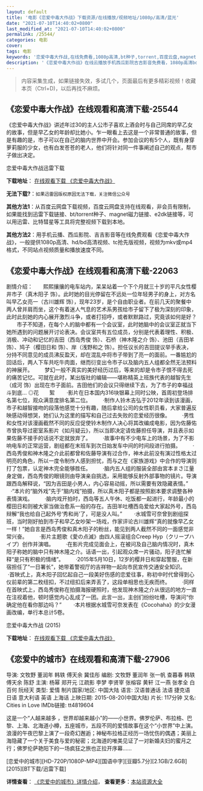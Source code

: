 ```yaml
---
layout: default
title: '电影《恋爱中毒大作战》下载资源/在线播放/视频地址/1080p/高清/蓝光'
date: "2021-07-10T14:40:02+0800"
last_modified_at: "2021-07-10T14:40:02+0800"
permalink: /25544/
categories: 电影
cover:
tags: 电影
keywords: '恋爱中毒大作战,在线免费看,1080p高清,bt种子,torrent,百度云盘,magnet,磁力链,迅雷下载资源'
description: '《恋爱中毒大作战》在线云播放手机西瓜影院吉吉影音免费看，1080p高清bd/hd未删减完整版和tc抢先枪版，mkv/mp4格式，附带bt/torrent种子、magnet/磁力链、百度云盘、网盘资源迅雷下载链接'
---
```


>内容采集生成，如果链接失效，多试几个，页面最后有更多精彩视频！收藏本页（Ctrl+D)，以后再找不麻烦。


## 《恋爱中毒大作战》在线观看和高清下载-25544

《恋爱中毒大作战》讲述年过30的主人公市子喜欢上酒会时与自己同席的早乙女的故事，但是早乙女的年龄却比她小。乍一眼看上去这是一个非常普通的故事，但是有趣的是，市子可以在自己的脑内世界中开会。参加会议的有5个人，既有身穿萝莉服的少女，也有白发苍苍的老人，他们将针对同一件事阐述自己的观点，帮市子做出决定。<br />


恋爱中毒大作战迅雷下载

**下载地址**： [在线观看下载 《恋爱中毒大作战》](https://www.993dy.com//vod-detail-id-22596.html) 


**无法下载?**：`如果迅雷因版权原因无法下载，关注微信公众号 `

**其他方法1**：从百度云网盘下载视频，百度云网盘支持在线观看，非会员有限制，如果能找到迅雷下载链接、bt/torrent种子、magnet磁力链接、e2dk链接等，可以用迅雷、比特彗星等工具将完整视频下载到本地。

**其他方法2**：用手机云播、西瓜影院、吉吉影音等在线免费观看《恋爱中毒大作战》，一般提供1080p高清、hd/bd高清视频、tc抢先版视频，视频为mkv或mp4格式，不同站点视频质量和播放速度不同。


## 《恋爱中毒大作战》在线观看和高清下载-22063

剧情介绍：       熙熙攘攘的电车站内，呆呆站着一个下个月就三十岁的平凡女性樱井市子（真木阳子 饰）。此时她的目光停留在不远处一位年轻男子的身上，对方名叫早乙女亮一（古川雄辉 饰），现年23岁，是个自由职业者。在前几天的聚餐中两人曾并肩而坐，这个有着迷人气息的艺术系男孩给市子留下了极为深刻的印象，此时此刻她的内心展开激烈斗争，或者打招呼，或者默默路过，究竟该如何是好？          市子不知道，在每个人的脑中都有一个会议室，此时她脑中的会议室正就当下她所遇到的问题展开讨论表决。会议室共有五位成员，分别是代表着理性、积极、消极、冲动和记忆的吉田（西岛秀俊 饰）、石桥（神木隆之介 饰）、池田（吉田羊 饰）、鸠子（樱田日和 饰）、岸（浅野和之 饰）。担任议长的吉田提议举手表决，分持不同意见的成员沸反盈天，却在混乱中将市子带到了亮一的面前。一番尴尬的回话后，两人下车共吃牛肉面，继而衍变出令市子以及脑内五人组都全然无法预料的神展开。          梦幻一般不真实的美好经历过后，等来的却是令市子恨不得去死的痛苦记忆。可就在此时，某出版社的编辑——堪称精英上班族代表的越智先生（成河 饰）出现在市子面前。吉田他们的会议只得继续下去，为了市子的幸福战斗到底…   ◎花　　絮          ·影片在日本国内316块银幕上同时公映，首周初登场排名第七位，观众满意度排名第二位。          ·制作人铃木吉弘于2012年读到该漫画，市子和越智接吻的段落他感觉十分有趣，随后拿给公司的女性职员看，大家普遍反映感动得想哭，她们认为这里的描写和自己过去失败的恋爱经历很像。          ·男性和女性对该漫画截然不同的反应促使铃木制作人决心将其改编成电影，因为佐藤佑市曾执导过密室系影片《如月疑云》，所以当即决定请佐藤担任导演，并且表示如果佐藤不接手的话说不定就放弃了。          ·故事中有不少电车上的场景，为了不影响电车的正常运营，剧组都在末班车到次日始发车中间的时间段进行拍摄。          ·西岛秀俊和神木隆之介此前都曾和佐藤导演有过合作，神木此前没有演过性格太过明亮的角色，所以一度令制作人感到担忧，而与之在《家族游戏》中合作的导演则打了包票，认定神木完全能够胜任。          ·脑内五人组的服装全部由宮本まさ江量身定做，西岛秀俊的眼镜则由导演亲自挑选，采用能够反射外部事物的镜片。导演跟西岛解释说，“因为吉田是小男人，内心容易动摇，所以需要有效隐藏表情。”          ·“本片的“脑外戏”先于“脑内戏”拍摄，所以真木阳子都是按照剧本要求调整各种表情演戏。          ·脑内戏开拍时，西岛等五人午休、吃饭都一起进行，年龄最小的樱田日和则被大家当做治愈系一般的存在。吉田羊吐槽西岛爱给大家起外号，西岛辩解“我也给自己起外号‘秀和尚’了，可是没人叫。”          ·水城雪可奈曾到剧组探班，当时刚好拍到市子和早乙女吵架一场戏，作家评论古川雄辉“真的就像早乙女一样！”她自言是西岛秀俊和真木阳子的粉丝，能见到两人截然不同的一面感觉非常兴奋。          ·影片主题歌《愛の点滅》由四人摇滚组合Creep Hyp（クリープハイプ）创作并演唱。          ·在影片完成见面会上，在被问及自己脑内情况时，真木阳子称她的脑中只有神木隆之介。话语一出，引起观众席一片骚动，阳子连忙解释“是只有积极的情绪”。          ·2015年5月10日，12岁的樱井日和穿起警服，在新宿担任了“一日署长”，她带着警视厅的吉祥物一起向市民宣传交通安全知识。          ·首映式上，真木阳子回忆起自己一段美好伤感的恋爱往事，称初中时代曾得到心仪前辈的第二枚纽扣，不过纽扣后来弄丢了，这段单相思也无疾而终。          ·同样在首映式上，西岛秀俊称在拍摄海报硬照时，他发现神木隆之介从很远的地方一直在注视着他，顿时感觉内心乱成了一团。此言一出，主创们纷纷吐槽，导演问“你确定他在看你那边吗？”          ·本片根据水城雪可奈发表在《Cocohaha》的少女漫画改编，单行本总计5卷。


恋爱中毒大作战 (2015)

**下载地址**： [在线观看下载 《恋爱中毒大作战》](https://www.btbtdy.me/btdy/dy756.html) 


## 《恋爱中的城市》在线观看和高清下载-27906

导演: 文牧野 董润年 韩轶 傅天余 冀佳彤 编剧: 文牧野 董润年 张一帆 查暮春 韩轶 傅天余 陈舒 主演: 杨幂 郑开元 江疏影 李梦 李贤宰 张榕容 黄轩 江一燕 张孝全 白百何 阮经天 类型: 爱情 制片国家/地区: 中国大陆 语言: 汉语普通话 法语 捷克语 日语 意大利语 英语 上海话 上映日期: 2015-08-20(中国大陆) 片长: 117分钟 又名: Cities in Love IMDb链接: tt4819604

这是一个“人越来越多 ，世界却越来越小”的——小世界。佛罗伦萨、布拉格、巴黎、上海、北海道小樽，五座城市，五段不同的爱情故事在这个“小世界”中上演。 浪漫的午夜巴黎上演了一段奇幻邂逅；神秘布拉格正经历一场忧伤的偶遇；美丽上海隐藏了一个关于美食与爱的秘密；北海道的唯美见证了一对新婚夫妇的蜜月之行；佛罗伦萨艳阳下的一场疯狂之旅也正拉开序幕……


[恋爱中的城市][HD-720P/1080P-MP4][国语中字][豆瓣5.7分][2.1GB/2.6GB][2015][BT下载/迅雷下载]

**详情查看**： [《恋爱中的城市》详情介绍](/movie/27906/)， **查看更多**：[本站资源大全](/movie/t/all/)

